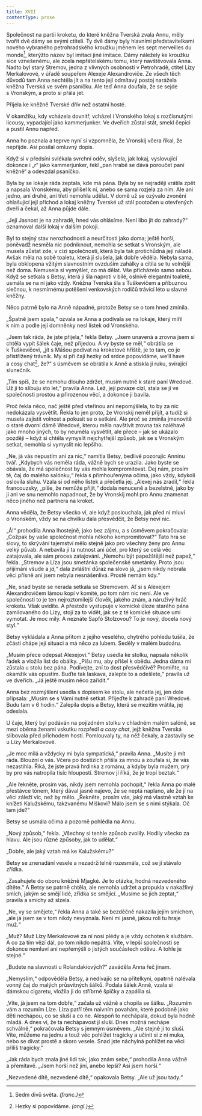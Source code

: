 ```yaml
---
title: XVII
contentType: prose
---
```


Společnost na partii kroketu, do které kněžna Tverská zvala Annu, měly tvořit dvě dámy se svými ctiteli. Ty dvě dámy byly hlavními představitelkami nového vybraného petrohradského kroužku jménem les sept merveilles du monde[^40], kterýžto název byl imitací jiné imitace. Dámy náležely ke kroužku sice vznešenému, ale zcela nepřátelskému tomu, který navštěvovala Anna. Nadto byl starý Stremov, jedna z vlivných osobností v Petrohradě, ctitel Lízy Merkalovové, v úřadě soupeřem Alexeje Alexandroviče. Ze všech těch důvodů tam Anna nechtěla jít a na tento její odmítavý postoj narážela kněžna Tverská ve svém psaníčku. Ale teď Anna doufala, že se sejde s Vronským, a proto si přála jet.

Přijela ke kněžně Tverské dřív než ostatní hosté.

V okamžiku, kdy vcházela dovnitř, vcházel i Vronského lokaj s rozčísnutými licousy, vypadající jako kammerjunker. Ve dveřích zůstal stát, smekl čepici a pustil Annu napřed.

Anna ho poznala a teprve nyní si vzpomněla, že Vronskij včera říkal, že nepřijde. Asi posílal omluvný dopis.

Když si v předsíni svlékala svrchní oděv, slyšela, jak lokaj, vyslovující dokonce i „r“ jako kammerjunker, řekl „pan hrabě se dává poroučet paní kněžně“ a odevzdal psaníčko.

Byla by se lokaje ráda zeptala, kde má pána. Byla by se nejraději vrátila zpět a napsala Vronskému, aby přišel k ní, anebo se sama rozjela za ním. Ale ani jedno, ani druhé, ani třetí nemohla udělat. V domě už se ozývalo zvonění ohlašující její příchod a lokaj kněžny Tverské už stál pootočen u otevřených dveří a čekal, až Anna půjde dále.

„Její Jasnost je na zahradě, hned vás ohlásíme. Není libo jít do zahrady?“ oznamoval další lokaj v dalším pokoji.

Byl to stejný stav nerozhodnosti a neurčitosti jako doma; ještě horší, poněvadž nesměla nic podniknout, nemohla se setkat s Vronským, ale musela zůstat zde, v cizí společnosti, která byla tak protichůdná její náladě. Avšak měla na sobě toaletu, která jí slušela, jak dobře věděla. Nebyla sama, byla obklopena vžitým slavnostním ovzduším zahálky a cítila se tu volnější než doma. Nemusela si vymýšlet, co má dělat. Vše přicházelo samo sebou. Když se setkala s Betsy, která jí šla naproti v bílé, oslnivě elegantní toaletě, usmála se na ni jako vždy. Kněžna Tverská šla s Tuškevičem a příbuznou slečnou, k nesmírnému potěšení venkovských rodičů trávící léto u slavné kněžny.

Něco patrně bylo na Anně nápadné, protože Betsy se o tom hned zmínila.

„Špatně jsem spala,“ ozvala se Anna a podívala se na lokaje, který mířil k nim a podle její domněnky nesl lístek od Vronského.

„Jsem tak ráda, že jste přijela,“ řekla Betsy. „Jsem unavená a zrovna jsem si chtěla vypít šálek čaje, než přijedou. A vy byste se měl,“ obrátila se k Tuškevičovi, „jít s Mášou podívat na kroketové hřiště, je to tam, co je přistřižený trávník. My si při čaji hezky od srdce popovídáme, we’ll have a cosy chat[^41], že?“ s úsměvem se obrátila k Anně a stiskla jí ruku, svírající slunečník.

„Tím spíš, že se nemohu dlouho zdržet, musím nutně k staré paní Wredové. Už jí to slibuju sto let,“ pravila Anna. Lež, její povaze cizí, stala se jí ve společnosti prostou a přirozenou věcí, a dokonce ji bavila.

Proč řekla něco, nač ještě před vteřinou ani nepomýšlela, to by za nic nedokázala vysvětlit. Řekla to jen proto, že Vronskij neměl přijít, a tudíž si musela zajistit volnost a pokusit se o setkání. Ale proč se zmínila jmenovitě o staré dvorní dámě Wredové, kterou měla navštívit zrovna tak naléhavě jako mnoho jiných, to by neuměla vysvětlit, ale přece – jak se ukázalo později – když si chtěla vymyslit nejchytřejší způsob, jak se s Vronským setkat, nemohla si vymyslit nic lepšího.

„Ne, já vás nepustím ani za nic,“ namítla Betsy, bedlivě pozorujíc Anninu tvář. „Kdybych vás neměla ráda, vážně bych se urazila. Jako byste se obávala, že má společnost by vás mohla kompromitovat. Dej nám, prosím tě, čaj do malého salónku,“ řekla s přimhouřenýma očima, jako vždy, kdykoli oslovila sluhu. Vzala si od něho lístek a přečetla jej. „Alexej nás zradil,“ řekla francouzsky, „píše, že nemůže přijít,“ dodala nenuceně a bezelstně, jako by ji ani ve snu nemohlo napadnout, že by Vronskij mohl pro Annu znamenat něco jiného než partnera na kroket.

Anna věděla, že Betsy všecko ví, ale když poslouchala, jak před ní mluví o Vronském, vždy se na chvilku dala přesvědčit, že Betsy neví nic.

„Á!“ prohodila Anna lhostejně, jako bez zájmu, a s úsměvem pokračovala: „Cožpak by vaše společnost mohla někoho kompromitovat?“ Tato hra se slovy, to skrývání tajemství mělo stejně jako pro všechny ženy pro Annu velký půvab. A nebavila ji ta nutnost ani účel, pro který se celá věc zatajovala, ale sám proces zatajování. „Nemohu být papežštější než papež,“ řekla. „Stremov a Líza jsou smetánka společenské smetánky. Proto jsou přijímáni všude a _já,_“ dala zvláštní důraz na slovo já, „jsem nikdy nebrala věci přísně ani jsem nebyla nesnášenlivá. Prostě nemám kdy.“

„Ne, snad byste se nerada setkala se Stremovem. Ať si s Alexejem Alexandrovičem lámou kopí v komité, po tom nám nic není. Ale ve společnosti to je ten nejroztomilejší člověk, jakého znám, a náruživý hráč kroketu. Však uvidíte. A přestože vystupuje v komické úloze starého pána zamilovaného do Lízy, stojí za to vidět, jak se z té komické situace umí vymotat. Je moc milý. A neznáte Sapfó Stolzovou? To je nový, docela nový styl.“

Betsy vykládala a Anna přitom z jejího veselého, chytrého pohledu tušila, že zčásti chápe její situaci a má něco za lubem. Seděly v malém budoáru.

„Musím přece odepsat Alexejovi.“ Betsy usedla ke stolku, napsala několik řádek a vložila list do obálky. „Píšu mu, aby přišel k obědu. Jedna dáma mi zůstala u stolu bez pána. Podívejte, zní to dost přesvědčivě? Promiňte, na okamžik vás opustím. Buďte tak laskava, zalepte to a odešlete,“ pravila už ve dveřích. „Já ještě musím něco zařídit.“

Anna bez rozmýšlení usedla s dopisem ke stolu, ale nečetla jej, jen dole připsala: „Musím se s Vámi nutně setkat. Přijeďte k zahradě paní Wredové. Budu tam v 6 hodin.“ Zalepila dopis a Betsy, která se mezitím vrátila, jej odeslala.

U čaje, který byl podáván na pojízdném stolku v chladném malém salóně, se mezi oběma ženami vskutku rozpředl _a_ _cosy chat_, jejž kněžna Tverská slibovala před příchodem hostí. Pomlouvaly ty, na něž čekaly, a zastavily se u Lízy Merkalovové.

„Je moc milá a vždycky mi byla sympatická,“ pravila Anna. „Musíte ji mít ráda. Blouzní o vás. Včera po dostizích přišla za mnou a zoufala si, že vás nezastihla. Říká, že jste pravá hrdinka z románu, a kdyby byla mužem, prý by pro vás natropila tisíc hloupostí. Stremov jí říká, že je tropí beztak.“

„Ale řekněte, prosím vás, nikdy jsem nemohla pochopit,“ řekla Anna po malé přestávce tónem, který dával jasně najevo, že se neptá naplano, ale že jí na věci záleží víc, než by mělo. „Řekněte, prosím vás, jaký má vlastně vztah ke knížeti Kalužskému, takzvanému Miškovi? Málo jsem se s nimi stýkala. Oč tam jde?“

Betsy se usmála očima a pozorně pohlédla na Annu.

„Nový způsob,“ řekla. „Všechny si tenhle způsob zvolily. Hodily všecko za hlavu. Ale jsou různé způsoby, jak to udělat.“

„Dobře, ale jaký vztah má ke Kalužskému?“

Betsy se znenadání vesele a nezadržitelně rozesmála, což se jí stávalo zřídka.

„Zasahujete do oboru kněžně Mjagké. Je to otázka, hodná nezvedeného dítěte.“ A Betsy se patrně chtěla, ale nemohla udržet a propukla v nakažlivý smích, jakým se smějí lidé, zřídka se smějící. „Musíme se jich zeptat,“ pravila a smíchy až slzela.

„Ne, vy se smějete,“ řekla Anna a také se bezděčně nakazila jejím smíchem, „ale já jsem se v tom nikdy nevyznala. Není mi jasné, jakou roli tu hraje muž.“

„Muž? Muž Lízy Merkalovové za ní nosí plédy a je vždy ochoten k službám. A co za tím vězí dál, po tom nikdo nepátrá. Víte, v lepší společnosti se dokonce nemluví ani nepřemýšlí o jistých součástech oděvu. A tohle je stejné.“

„Budete na slavnosti u Rolandakiových?“ zaváděla Anna řeč jinam.

„Nemyslím,“ odpověděla Betsy, a nedívajíc se na přítelkyni, opatrně nalévala vonný čaj do malých průsvitných šálků. Podala šálek Anně, vzala si dámskou cigaretu, vložila ji do stříbrné špičky a zapálila si.

„Víte, já jsem na tom dobře,“ začala už vážně a chopila se šálku. „Rozumím vám a rozumím Líze. Líza patří těm naivním povahám, které podobně jako děti nechápou, co se sluší a co ne. Alespoň to nechápala, dokud byla hodně mladá. A dnes ví, že ta nechápavost jí sluší. Dnes možná nechápe schválně,“ pokračovala Betsy s jemným úsměvem. „Ale stejně jí to sluší. Víte, můžeme na jednu a touž věc pohlížet tragicky a učinit si z ní muka, nebo se dívat prostě a skoro vesele. Snad jste náchylná pohlížet na věci příliš tragicky.“

„Jak ráda bych znala jiné lidi tak, jako znám sebe,“ prohodila Anna vážně a přemítavě. „Jsem horší než jiní, anebo lepší? Asi jsem horší.“

„Nezvedené dítě, nezvedené dítě,“ opakovala Betsy. „Ale už jsou tady.“

  

[^40]: Sedm divů světa. _(franc.)_

[^41]: Hezky si popovídáme. _(angl.)_
